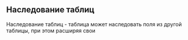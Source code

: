 ## Наследование таблиц

Наследование таблиц - таблица может наследовать поля из другой таблицы, при этом расширяя свои
